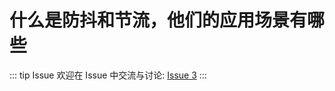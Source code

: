 # 什么是防抖和节流，他们的应用场景有哪些



::: tip Issue 
 欢迎在 Issue 中交流与讨论: [Issue 3](https://github.com/shfshanyue/Daily-Question/issues/3) 
:::


